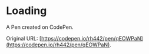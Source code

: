# Loading

A Pen created on CodePen.

Original URL: [https://codepen.io/rh442/pen/qEOWPaN](https://codepen.io/rh442/pen/qEOWPaN).

